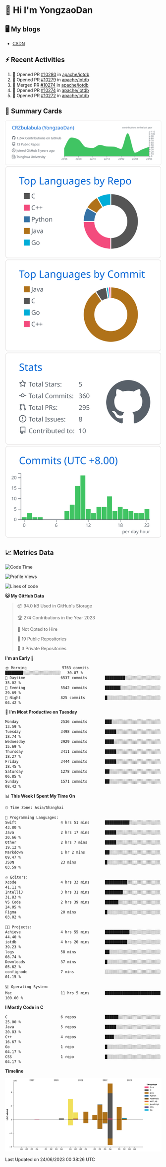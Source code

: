 # 👋 Hi I'm YongzaoDan

## 🖥 My blogs
  + [CSDN](https://blog.csdn.net/CRZbulabula?type=blog)

## ⚡ Recent Activities
<!--START_SECTION:activity-->
1. 💪 Opened PR [#10280](https://github.com/apache/iotdb/pull/10280) in [apache/iotdb](https://github.com/apache/iotdb)
2. 💪 Opened PR [#10279](https://github.com/apache/iotdb/pull/10279) in [apache/iotdb](https://github.com/apache/iotdb)
3. 🎉 Merged PR [#10274](https://github.com/apache/iotdb/pull/10274) in [apache/iotdb](https://github.com/apache/iotdb)
4. 💪 Opened PR [#10274](https://github.com/apache/iotdb/pull/10274) in [apache/iotdb](https://github.com/apache/iotdb)
5. 💪 Opened PR [#10272](https://github.com/apache/iotdb/pull/10272) in [apache/iotdb](https://github.com/apache/iotdb)
<!--END_SECTION:activity-->

## 🎑 Summary Cards

[![](https://raw.githubusercontent.com/CRZbulabula/CRZbulabula/main/profile-summary-card-output/github/0-profile-details.svg)](https://github.com/vn7n24fzkq/github-profile-summary-cards)
[![](https://raw.githubusercontent.com/CRZbulabula/CRZbulabula/main/profile-summary-card-output/github/1-repos-per-language.svg)](https://github.com/vn7n24fzkq/github-profile-summary-cards) [![](https://raw.githubusercontent.com/CRZbulabula/CRZbulabula/main/profile-summary-card-output/github/2-most-commit-language.svg)](https://github.com/vn7n24fzkq/github-profile-summary-cards)
[![](https://raw.githubusercontent.com/CRZbulabula/CRZbulabula/main/profile-summary-card-output/github/3-stats.svg)](https://github.com/vn7n24fzkq/github-profile-summary-cards) [![](https://raw.githubusercontent.com/CRZbulabula/CRZbulabula/main/profile-summary-card-output/github/4-productive-time.svg)](https://github.com/vn7n24fzkq/github-profile-summary-cards)

## 📈 Metrics Data

<!--START_SECTION:waka-->
![Code Time](http://img.shields.io/badge/Code%20Time-204%20hrs%2028%20mins-blue)

![Profile Views](http://img.shields.io/badge/Profile%20Views-0-blue)

![Lines of code](https://img.shields.io/badge/From%20Hello%20World%20I%27ve%20Written-16.5%20million%20lines%20of%20code-blue)

**🐱 My GitHub Data** 

> 📦 94.0 kB Used in GitHub's Storage 
 > 
> 🏆 274 Contributions in the Year 2023
 > 
> 🚫 Not Opted to Hire
 > 
> 📜 19 Public Repositories 
 > 
> 🔑 3 Private Repositories 
 > 
**I'm an Early 🐤** 

```text
🌞 Morning                5763 commits        ████████░░░░░░░░░░░░░░░░░   30.87 % 
🌆 Daytime                6537 commits        █████████░░░░░░░░░░░░░░░░   35.02 % 
🌃 Evening                5542 commits        ███████░░░░░░░░░░░░░░░░░░   29.69 % 
🌙 Night                  825 commits         █░░░░░░░░░░░░░░░░░░░░░░░░   04.42 % 
```
📅 **I'm Most Productive on Tuesday** 

```text
Monday                   2536 commits        ███░░░░░░░░░░░░░░░░░░░░░░   13.59 % 
Tuesday                  3498 commits        █████░░░░░░░░░░░░░░░░░░░░   18.74 % 
Wednesday                2929 commits        ████░░░░░░░░░░░░░░░░░░░░░   15.69 % 
Thursday                 3411 commits        █████░░░░░░░░░░░░░░░░░░░░   18.27 % 
Friday                   3444 commits        █████░░░░░░░░░░░░░░░░░░░░   18.45 % 
Saturday                 1278 commits        ██░░░░░░░░░░░░░░░░░░░░░░░   06.85 % 
Sunday                   1571 commits        ██░░░░░░░░░░░░░░░░░░░░░░░   08.42 % 
```


📊 **This Week I Spent My Time On** 

```text
🕑︎ Time Zone: Asia/Shanghai

💬 Programming Languages: 
Swift                    4 hrs 51 mins       ███████████░░░░░░░░░░░░░░   43.80 % 
Java                     2 hrs 17 mins       █████░░░░░░░░░░░░░░░░░░░░   20.66 % 
Other                    2 hrs 7 mins        █████░░░░░░░░░░░░░░░░░░░░   19.12 % 
Markdown                 1 hr 2 mins         ██░░░░░░░░░░░░░░░░░░░░░░░   09.47 % 
JSON                     23 mins             █░░░░░░░░░░░░░░░░░░░░░░░░   03.59 % 

🔥 Editors: 
Xcode                    4 hrs 33 mins       ██████████░░░░░░░░░░░░░░░   41.11 % 
IntelliJ                 3 hrs 31 mins       ████████░░░░░░░░░░░░░░░░░   31.83 % 
VS Code                  2 hrs 39 mins       ██████░░░░░░░░░░░░░░░░░░░   24.05 % 
Figma                    20 mins             █░░░░░░░░░░░░░░░░░░░░░░░░   03.02 % 

🐱‍💻 Projects: 
Achieve                  4 hrs 55 mins       ███████████░░░░░░░░░░░░░░   44.40 % 
iotdb                    4 hrs 20 mins       ██████████░░░░░░░░░░░░░░░   39.23 % 
logs                     58 mins             ██░░░░░░░░░░░░░░░░░░░░░░░   08.74 % 
Downloads                37 mins             █░░░░░░░░░░░░░░░░░░░░░░░░   05.62 % 
confignode               7 mins              ░░░░░░░░░░░░░░░░░░░░░░░░░   01.15 % 

💻 Operating System: 
Mac                      11 hrs 5 mins       █████████████████████████   100.00 % 
```

**I Mostly Code in C** 

```text
C                        6 repos             ██████░░░░░░░░░░░░░░░░░░░   25.00 % 
Java                     5 repos             █████░░░░░░░░░░░░░░░░░░░░   20.83 % 
C++                      4 repos             ████░░░░░░░░░░░░░░░░░░░░░   16.67 % 
Go                       1 repo              █░░░░░░░░░░░░░░░░░░░░░░░░   04.17 % 
CSS                      1 repo              █░░░░░░░░░░░░░░░░░░░░░░░░   04.17 % 
```



**Timeline**

![Lines of Code chart](https://raw.githubusercontent.com/CRZbulabula/CRZbulabula/main/assets/bar_graph.png)


 Last Updated on 24/06/2023 00:38:26 UTC
<!--END_SECTION:waka-->

